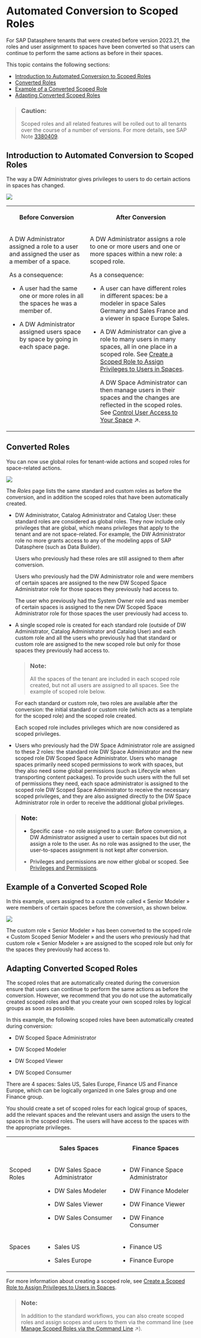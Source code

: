 <!-- loio6f7c6dfa3cb249debb749c729025bae0 -->

# Automated Conversion to Scoped Roles

For SAP Datasphere tenants that were created before version 2023.21, the roles and user assignment to spaces have been converted so that users can continue to perform the same actions as before in their spaces.

This topic contains the following sections:

-   [Introduction to Automated Conversion to Scoped Roles](automated-conversion-to-scoped-roles-6f7c6df.md#loio6f7c6dfa3cb249debb749c729025bae0__section_bd2_xc4_fyb)
-   [Converted Roles](automated-conversion-to-scoped-roles-6f7c6df.md#loio6f7c6dfa3cb249debb749c729025bae0__section_wmx_hmn_fyb)
-   [Example of a Converted Scoped Role](automated-conversion-to-scoped-roles-6f7c6df.md#loio6f7c6dfa3cb249debb749c729025bae0__section_fx4_1mn_fyb)
-   [Adapting Converted Scoped Roles](automated-conversion-to-scoped-roles-6f7c6df.md#loio6f7c6dfa3cb249debb749c729025bae0__section_zxd_cnw_dzb)

> ### Caution:  
> Scoped roles and all related features will be rolled out to all tenants over the course of a number of versions. For more details, see SAP Note [3380409](https://launchpad.support.sap.com/#/notes/3380409).



<a name="loio6f7c6dfa3cb249debb749c729025bae0__section_bd2_xc4_fyb"/>

## Introduction to Automated Conversion to Scoped Roles

The way a DW Administrator gives privileges to users to do certain actions in spaces has changed.

![](images/SDP_ObjectModel_1ImageBeforeAfter_dc61358.png)


<table>
<tr>
<th valign="top">

Before Conversion

</th>
<th valign="top">

After Conversion

</th>
</tr>
<tr>
<td valign="top">

A DW Administrator assigned a role to a user and assigned the user as a member of a space.

As a consequence:

-   A user had the same one or more roles in all the spaces he was a member of.

-   A DW Administrator assigned users space by space by going in each space page.




</td>
<td valign="top">

A DW Administrator assigns a role to one or more users and one or more spaces within a new role: a scoped role.

As a consequence:

-   A user can have different roles in different spaces: be a modeler in space Sales Germany and Sales France and a viewer in space Europe Sales.

-   A DW Administrator can give a role to many users in many spaces, all in one place in a scoped role. See [Create a Scoped Role to Assign Privileges to Users in Spaces](create-a-scoped-role-to-assign-privileges-to-users-in-spaces-b5c4e0b.md).

    A DW Space Administrator can then manage users in their spaces and the changes are reflected in the scoped roles. See [Control User Access to Your Space](https://help.sap.com/viewer/9f36ca35bc6145e4acdef6b4d852d560/DEV_CURRENT/en-US/9d59fe511ae644d98384897443054c16.html "You can assign users to your space and manage them.") :arrow_upper_right:.




</td>
</tr>
</table>



<a name="loio6f7c6dfa3cb249debb749c729025bae0__section_wmx_hmn_fyb"/>

## Converted Roles

You can now use global roles for tenant-wide actions and scoped roles for space-related actions.

![](images/SDPGraph_ScopedRoles_MigrationRoles1ImageBeforeAfter_caa41cb.png)

The *Roles* page lists the same standard and custom roles as before the conversion, and in addition the scoped roles that have been automatically created.

-   DW Administrator, Catalog Administrator and Catalog User: these standard roles are considered as global roles. They now include only privileges that are global, which means privileges that apply to the tenant and are not space-related. For example, the DW Administrator role no more grants access to any of the modeling apps of SAP Datasphere \(such as Data Builder\).

    Users who previously had these roles are still assigned to them after conversion.

    Users who previously had the DW Administrator role and were members of certain spaces are assigned to the new DW Scoped Space Administrator role for those spaces they previously had access to.

    The user who previously had the System Owner role and was member of certain spaces is assigned to the new DW Scoped Space Administrator role for those spaces the user previously had access to.

-   A single scoped role is created for each standard role \(outside of DW Administrator, Catalog Administrator and Catalog User\) and each custom role and all the users who previously had that standard or custom role are assigned to the new scoped role but only for those spaces they previously had access to.

    > ### Note:  
    > All the spaces of the tenant are included in each scoped role created, but not all users are assigned to all spaces. See the example of scoped role below.

    For each standard or custom role, two roles are available after the conversion: the initial standard or custom role \(which acts as a template for the scoped role\) and the scoped role created.

    Each scoped role includes privileges which are now considered as scoped privileges.

-   Users who previously had the DW Space Administrator role are assigned to these 2 roles: the standard role DW Space Administrator and the new scoped role DW Scoped Space Administrator. Users who manage spaces primarily need scoped permissions to work with spaces, but they also need some global permissions \(such as Lifecycle when transporting content packages\). To provide such users with the full set of permissions they need, each space administrator is assigned to the scoped role DW Scoped Space Administrator to receive the necessary scoped privileges, and they are also assigned directly to the DW Space Administrator role in order to receive the additional global privileges.


> ### Note:  
> -   Specific case - no role assigned to a user: Before conversion, a DW Administrator assigned a user to certain spaces but did not assign a role to the user. As no role was assigned to the user, the user-to-spaces assignment is not kept after conversion.
> 
> -   Privileges and permissions are now either global or scoped. See [Privileges and Permissions](privileges-and-permissions-d7350c6.md).



<a name="loio6f7c6dfa3cb249debb749c729025bae0__section_fx4_1mn_fyb"/>

## Example of a Converted Scoped Role

In this example, users assigned to a custom role called « Senior Modeler » were members of certain spaces before the conversion, as shown below.

![](images/SDPGraph_ScopedRoles_MigrationExample1ImageBeforeAfter_a8222ed.png)

The custom role « Senior Modeler » has been converted to the scoped role « Custom Scoped Senior Modeler » and the users who previously had that custom role « Senior Modeler » are assigned to the scoped role but only for the spaces they previously had access to.



<a name="loio6f7c6dfa3cb249debb749c729025bae0__section_zxd_cnw_dzb"/>

## Adapting Converted Scoped Roles

The scoped roles that are automatically created during the conversion ensure that users can continue to perform the same actions as before the conversion. However, we recommend that you do not use the automatically created scoped roles and that you create your own scoped roles by logical groups as soon as possible.

In this example, the following scoped roles have been automatically created during conversion:

-   DW Scoped Space Administrator

-   DW Scoped Modeler

-   DW Scoped Viewer

-   DW Scoped Consumer


There are 4 spaces: Sales US, Sales Europe, Finance US and Finance Europe, which can be logically organized in one Sales group and one Finance group.

You should create a set of scoped roles for each logical group of spaces, add the relevant spaces and the relevant users and assign the users to the spaces in the scoped roles. The users will have access to the spaces with the appropriate privileges.


<table>
<tr>
<th valign="top">

 

</th>
<th valign="top">

Sales Spaces

</th>
<th valign="top">

Finance Spaces

</th>
</tr>
<tr>
<td valign="top">

Scoped Roles

</td>
<td valign="top">

-   DW Sales Space Administrator

-   DW Sales Modeler

-   DW Sales Viewer

-   DW Sales Consumer




</td>
<td valign="top">

-   DW Finance Space Administrator

-   DW Finance Modeler

-   DW Finance Viewer

-   DW Finance Consumer




</td>
</tr>
<tr>
<td valign="top">

Spaces

</td>
<td valign="top">

-   Sales US

-   Sales Europe




</td>
<td valign="top">

-   Finance US

-   Finance Europe




</td>
</tr>
</table>

For more information about creating a scoped role, see [Create a Scoped Role to Assign Privileges to Users in Spaces](create-a-scoped-role-to-assign-privileges-to-users-in-spaces-b5c4e0b.md).

> ### Note:  
> In addition to the standard workflows, you can also create scoped roles and assign scopes and users to them via the command line \(see [Manage Scoped Roles via the Command Line](https://help.sap.com/viewer/9b8363ae47c347de9a027c0e5567a37a/DEV_CURRENT/en-US/85085a35a58a4589bc121fb94efc4876.html "Users with a DW Administrator role (or with equivalent privileges) can create, read, update, and delete scoped roles via the command line.") :arrow_upper_right:\).

